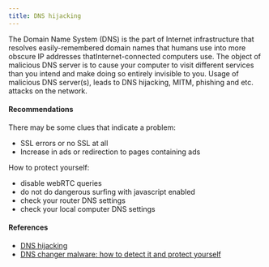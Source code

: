 ```yaml
---
title: DNS hijacking
---
```

The Domain Name System (DNS) is the part of Internet infrastructure that resolves easily-remembered domain names that humans use into more obscure IP addresses thatInternet-connected computers use. The object of malicious DNS server is to cause your computer to visit different services than you intend and make doing so entirely invisible to you. Usage of malicious DNS server(s), leads to DNS hijacking, MITM, phishing and etc. attacks on the network.

#### Recommendations

There may be some clues that indicate a problem:

- SSL errors or no SSL at all
- Increase in ads or redirection to pages containing ads

How to protect yourself:

- disable webRTC queries
- do not do dangerous surfing with javascript enabled
- check your router DNS settings
- check your local computer DNS settings

#### References

* [DNS hijacking](https://en.wikipedia.org/wiki/DNS_hijacking)
* [DNS changer malware: how to detect it and protect yourself](https://www.comparitech.com/blog/information-security/dns-changer-malware-how-to-detect-it-and-protect-yourself/)
